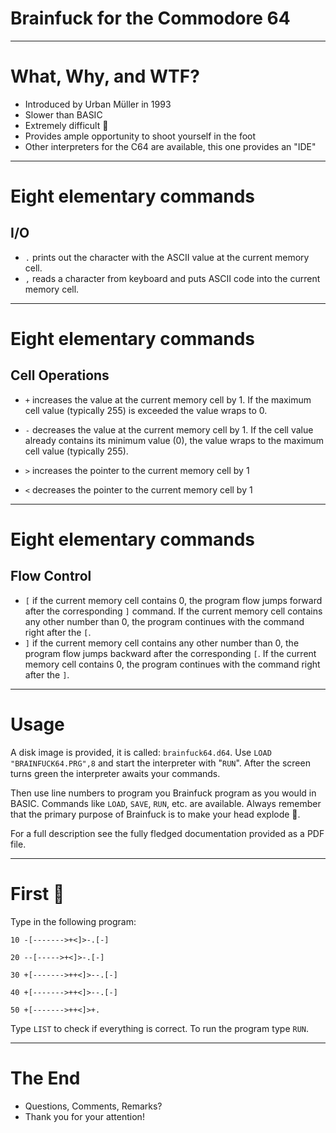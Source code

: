 
# Brainfuck for the Commodore 64 #

---

# What, Why, and WTF? #

  * Introduced by Urban Müller in 1993
  * Slower than BASIC
  * Extremely difficult 🤯
  * Provides ample opportunity to shoot yourself in the foot
  * Other interpreters for the C64 are available, this one provides an "IDE"

---

# Eight elementary commands #

## I/O ##

 * `.` prints out the character with the ASCII value at the current memory cell.
 * `,` reads a character from keyboard and puts ASCII code into the current memory cell.

---

# Eight elementary commands #

## Cell Operations ##

 * `+` increases the value at the current memory cell by 1. If the maximum cell value (typically 255) is exceeded the value wraps to 0.
 * `-` decreases the value at the current memory cell by 1. If the cell value already contains its minimum value (0), the value wraps to the maximum cell value (typically 255).

 * `>` increases the pointer to the current memory cell by 1
 * `<` decreases the pointer to the current memory cell by 1

---

# Eight elementary commands #

## Flow Control ##

* `[` if the current memory cell contains 0, the program flow jumps forward after the corresponding `]` command. If the current memory cell contains any other number than 0, the program continues with the command right after the `[`.
 * `]` if the current memory cell contains any other number than 0, the program flow jumps backward after the corresponding `[`. If the current memory cell contains 0, the program continues with the command right after the `]`.

---

# Usage #

A disk image is provided, it is called: `brainfuck64.d64`. Use `LOAD "BRAINFUCK64.PRG",8` and start the interpreter with "`RUN`". After the screen turns green the interpreter awaits your commands.

Then use line numbers to program you Brainfuck program as you would in BASIC. Commands like `LOAD`, `SAVE`, `RUN`, etc. are available. Always remember that the primary purpose of Brainfuck is to make your head explode 🤯.

For a full description see the fully fledged documentation provided as a PDF file.

---

# First 🤯 #

Type in the following program:

`10 -[------->+<]>-.[-]   `

`20 --[----->+<]>-.[-]	  `

`30 +[------->++<]>--.[-] `

`40 +[------->++<]>--.[-] `

`50 +[------->++<]>+.     `

Type `LIST` to check if everything is correct. To run the program type `RUN`.

---

# The End #

  * Questions, Comments, Remarks?
  * Thank you for your attention!
